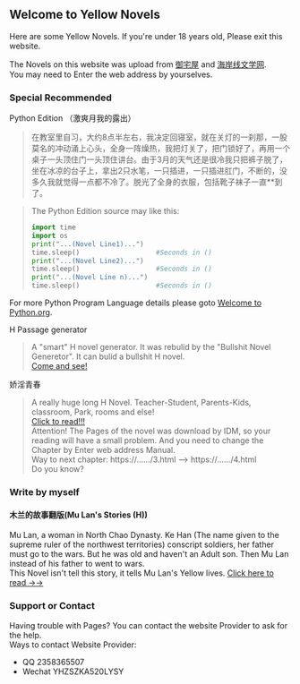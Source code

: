 ## Welcome to Yellow Novels

Here are some Yellow Novels. If you're under 18 years old, Please exit this website.

The Novels on this website was upload from [御宅屋](http://m.yuzhaiwu.live) and [海岸线文学网](https://www.haxwenx.com). <br>
You may need to Enter the web address by yourselves.

### Special Recommended

Python Edition （激爽月我的露出）

>在教室里自习，大约8点半左右，我决定回寝室，就在关灯的一刹那，一股莫名的冲动涌上心头，全身一阵燥热，我把灯关了，把门锁好了，再用一个桌子一头顶住门一头顶住讲台。由于3月的天气还是很冷我只把裤子脱了，坐在冰凉的台子上，拿出2只水笔，一只插进，一只插进肛门，不断的，没多久我就觉得一点都不冷了。脱光了全身的衣服，包括靴子袜子一直\*\*到了。

>The Python Edition source may like this: <br> 
>```Python
>import time
>import os
>print("...(Novel Line1)...")
>time.sleep()                   #Seconds in ()
>print("...(Novel Line2)...")
>time.sleep()                   #Seconds in ()
>print("...(Novel Line n)...")
>time.sleep()                   #Seconds in ()
>```
For more Python Program Language details please goto [Welcome to Python.org](https://www.python.org/). <br> 

H Passage generator

>A "smart" H novel generator. It was rebulid by the "Bullshit Novel Generetor". It can bulid a bullshit H novel. <br>
[Come and see!](https://andysoftwareexploit.github.io/Yellow-Novels/YellowNovelgenerator.html)  
  
娇淫青春
> A really huge long H Novel. Teacher-Student, Parents-Kids, classroom, Park, rooms and else! <br>
[Click to read!!!](https://andysoftwareexploit.github.io/Yellow-Novels/Novels/jyqc/1.html)  
> Attention! The Pages of the novel was download by IDM, so your reading will have a small problem. And you need to change the Chapter by Enter web address Manual. <br> Way to next chapter: https://……/3.html ——> https://……/4.html <br> Do you know?

### Write by myself

#### 木兰的故事翻版(Mu Lan's Stories (H))
Mu Lan, a woman in North Chao Dynasty. Ke Han (The name given to the supreme ruler of the northwest territories) conscript soldiers, her father must go to the wars. But he was old and haven't an Adult son. Then Mu Lan instead of his father to went to wars. <br>
This Novel isn't tell this story, it tells Mu Lan's Yellow lives.
[Click here to read →→](https://andysoftwareexploit.github.io/Yellow-Novels/Novels/Mu%20Lan's%20Story.txt)

### Support or Contact

Having trouble with Pages? You can contact the website Provider to ask for the help.  
Ways to contact Website Provider:
* QQ 2358365507
* Wechat YHZSZKA520LYSY
